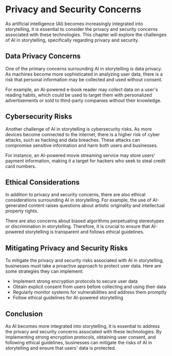 Privacy and Security Concerns
==========================================================================

As artificial intelligence (AI) becomes increasingly integrated into storytelling, it is essential to consider the privacy and security concerns associated with these technologies. This chapter will explore the challenges of AI in storytelling, specifically regarding privacy and security.

Data Privacy Concerns
---------------------

One of the primary concerns surrounding AI in storytelling is data privacy. As machines become more sophisticated in analyzing user data, there is a risk that personal information may be collected and used without consent.

For example, an AI-powered e-book reader may collect data on a user's reading habits, which could be used to target them with personalized advertisements or sold to third-party companies without their knowledge.

Cybersecurity Risks
-------------------

Another challenge of AI in storytelling is cybersecurity risks. As more devices become connected to the internet, there is a higher risk of cyber attacks, such as hacking and data breaches. These attacks can compromise sensitive information and harm both users and businesses.

For instance, an AI-powered movie streaming service may store users' payment information, making it a target for hackers who seek to steal credit card numbers.

Ethical Considerations
----------------------

In addition to privacy and security concerns, there are also ethical considerations surrounding AI in storytelling. For example, the use of AI-generated content raises questions about artistic originality and intellectual property rights.

There are also concerns about biased algorithms perpetuating stereotypes or discrimination in storytelling. Therefore, it is crucial to ensure that AI-powered storytelling is transparent and follows ethical guidelines.

Mitigating Privacy and Security Risks
-------------------------------------

To mitigate the privacy and security risks associated with AI in storytelling, businesses must take a proactive approach to protect user data. Here are some strategies they can implement:

* Implement strong encryption protocols to secure user data
* Obtain explicit consent from users before collecting and using their data
* Regularly monitor systems for vulnerabilities and address them promptly
* Follow ethical guidelines for AI-powered storytelling

Conclusion
----------

As AI becomes more integrated into storytelling, it is essential to address the privacy and security concerns associated with these technologies. By implementing strong encryption protocols, obtaining user consent, and following ethical guidelines, businesses can mitigate the risks of AI in storytelling and ensure that users' data is protected.
